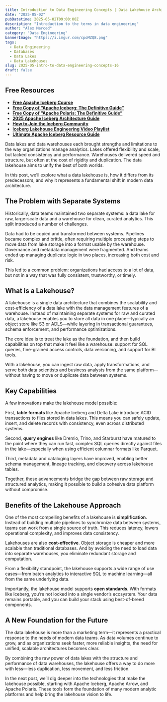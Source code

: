 ```yaml
---
title: Introduction to Data Engineering Concepts | Data Lakehouse Architecture Explained
date: "2025-05-02"
pubDatetime: 2025-05-02T09:00:00Z
description: "Introduction to the terms in data engineering"
author: "Alex Merced"
category: "Data Engineering"
bannerImage: "https://i.imgur.com/cpoMZQ8.png"
tags:
  - Data Engineering
  - Databases
  - Data Lakes
  - Data Lakehouses
slug: 2025-05-intro-to-data-engineering-concepts-16
draft: false
---
```


## Free Resources  
- **[Free Apache Iceberg Course](https://hello.dremio.com/webcast-an-apache-iceberg-lakehouse-crash-course-reg.html?utm_source=ev_external_blog&utm_medium=influencer&utm_campaign=intro_to_de&utm_content=alexmerced&utm_term=external_blog)**  
- **[Free Copy of “Apache Iceberg: The Definitive Guide”](https://hello.dremio.com/wp-apache-iceberg-the-definitive-guide-reg.html?utm_source=ev_external_blog&utm_medium=influencer&utm_campaign=intro_to_de&utm_content=alexmerced&utm_term=external_blog)**  
- **[Free Copy of “Apache Polaris: The Definitive Guide”](https://hello.dremio.com/wp-apache-polaris-guide-reg.html?utm_source=ev_external_blog&utm_medium=influencer&utm_campaign=intro_to_de&utm_content=alexmerced&utm_term=external_blog)**  
- **[2025 Apache Iceberg Architecture Guide](https://medium.com/data-engineering-with-dremio/2025-guide-to-architecting-an-iceberg-lakehouse-9b19ed42c9de)**  
- **[How to Join the Iceberg Community](https://medium.alexmerced.blog/guide-to-finding-apache-iceberg-events-near-you-and-being-part-of-the-greater-iceberg-community-0c38ae785ddb)**  
- **[Iceberg Lakehouse Engineering Video Playlist](https://youtube.com/playlist?list=PLsLAVBjQJO0p0Yq1fLkoHvt2lEJj5pcYe&si=WTSnqjXZv6Glkc3y)**  
- **[Ultimate Apache Iceberg Resource Guide](https://medium.com/data-engineering-with-dremio/ultimate-directory-of-apache-iceberg-resources-e3e02efac62e)** 

Data lakes and data warehouses each brought strengths and limitations to the way organizations manage analytics. Lakes offered flexibility and scale, but lacked consistency and performance. Warehouses delivered speed and structure, but often at the cost of rigidity and duplication. The data lakehouse aims to unify the best of both worlds.

In this post, we’ll explore what a data lakehouse is, how it differs from its predecessors, and why it represents a fundamental shift in modern data architecture.

## The Problem with Separate Systems

Historically, data teams maintained two separate systems: a data lake for raw, large-scale data and a warehouse for clean, curated analytics. This split introduced a number of challenges.

Data had to be copied and transformed between systems. Pipelines became complex and brittle, often requiring multiple processing steps to move data from lake storage into a format usable by the warehouse. Governance and metadata management were fragmented. And teams ended up managing duplicate logic in two places, increasing both cost and risk.

This led to a common problem: organizations had access to a lot of data, but not in a way that was fully consistent, trustworthy, or timely.

## What is a Lakehouse?

A lakehouse is a single data architecture that combines the scalability and cost-efficiency of a data lake with the data management features of a warehouse. Instead of maintaining separate systems for raw and curated data, a lakehouse enables you to store all data in one place—typically an object store like S3 or ADLS—while layering in transactional guarantees, schema enforcement, and performance optimizations.

The core idea is to treat the lake as the foundation, and then build capabilities on top that make it feel like a warehouse: support for SQL queries, fine-grained access controls, data versioning, and support for BI tools.

With a lakehouse, you can ingest raw data, apply transformations, and serve both data scientists and business analysts from the same platform—without having to move or duplicate data between systems.

## Key Capabilities

A few innovations make the lakehouse model possible:

First, **table formats** like Apache Iceberg and Delta Lake introduce ACID transactions to files stored in data lakes. This means you can safely update, insert, and delete records with consistency, even across distributed systems.

Second, **query engines** like Dremio, Trino, and Starburst have matured to the point where they can run fast, complex SQL queries directly against files in the lake—especially when using efficient columnar formats like Parquet.

Third, metadata and cataloging layers have improved, enabling better schema management, lineage tracking, and discovery across lakehouse tables.

Together, these advancements bridge the gap between raw storage and structured analytics, making it possible to build a cohesive data platform without compromise.

## Benefits of the Lakehouse Approach

One of the most compelling benefits of a lakehouse is **simplification**. Instead of building multiple pipelines to synchronize data between systems, teams can work from a single source of truth. This reduces latency, lowers operational complexity, and improves data consistency.

Lakehouses are also **cost-effective**. Object storage is cheaper and more scalable than traditional databases. And by avoiding the need to load data into separate warehouses, you eliminate redundant storage and computation.

From a flexibility standpoint, the lakehouse supports a wide range of use cases—from batch analytics to interactive SQL to machine learning—all from the same underlying data.

Importantly, the lakehouse model supports **open standards**. With formats like Iceberg, you’re not locked into a single vendor’s ecosystem. Your data remains portable, and you can build your stack using best-of-breed components.

## A New Foundation for the Future

The data lakehouse is more than a marketing term—it represents a practical response to the needs of modern data teams. As data volumes continue to grow, and as organizations seek faster, more reliable insights, the need for unified, scalable architectures becomes clear.

By combining the raw power of data lakes with the structure and performance of data warehouses, the lakehouse offers a way to do more with less—less duplication, less movement, and less friction.

In the next post, we’ll dig deeper into the technologies that make the lakehouse possible, starting with Apache Iceberg, Apache Arrow, and Apache Polaris. These tools form the foundation of many modern analytic platforms and help bring the lakehouse vision to life.
